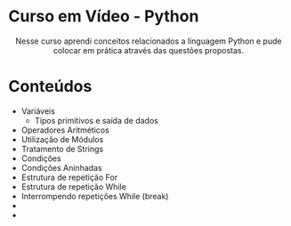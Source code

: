 # Curso em Vídeo - Python

<p align="center">Nesse curso aprendi conceitos relacionados a linguagem Python e pude colocar em prática através das questões propostas.</p>

Conteúdos
=================
<!--ts-->
   * Variáveis 
      * Tipos primitivos e saída de dados 
   * Operadores Aritméticos 
   * Utilização de Módulos 
   * Tratamento de Strings 
   * Condições 
   * Condições Aninhadas 
   * Estrutura de repetição For 
   * Estrutura de repetição While 
   * Interrompendo repetições While (break) 
   * 
   * 
<!--te-->
